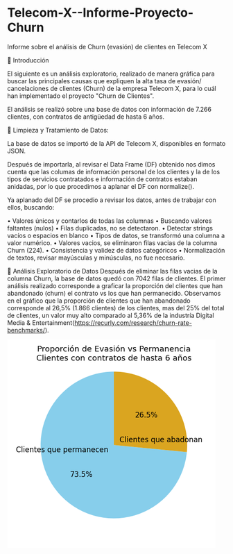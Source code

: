 # Telecom-X--Informe-Proyecto-Churn
Informe sobre el análisis de Churn (evasión) de clientes en Telecom X

🔹 Introducción

El siguiente es un análisis exploratorio, realizado de manera gráfica para buscar las principales causas que expliquen la alta tasa de evasión/ cancelaciones de clientes (Churn) de la empresa Telecom X, para lo cuál han implementado el proyecto "Churn de Clientes".

El análisis se realizó sobre una base de datos con información de 7.266 clientes, con contratos de antigüedad de hasta 6 años.

🔹 Limpieza y Tratamiento de Datos:

La base de datos se importó de la API de Telecom X, disponibles en formato JSON.

Después de importarla, al revisar el Data Frame (DF) obtenido nos dimos cuenta que las columas de información personal de los clientes y la de los tipos de servicios contratados e información de contratos estaban anidadas, por lo que procedimos a aplanar el DF con normalize().

Ya aplanado del DF se procedio a revisar los datos, antes de trabajar con ellos, buscando:

• Valores únicos y contarlos de todas las columnas • Buscando valores faltantes (nulos) • Filas duplicadas, no se detectaron. • Detectar strings vacíos o espacios en blanco • Tipos de datos, se transformó una columna a valor numérico. • Valores vacios, se eliminaron filas vacias de la columna Churn (224). • Consistencia y validez de datos categóricos • Normalización de textos, revisar mayúsculas y minúsculas, no fue necesario.

🔹 Análisis Exploratorio de Datos
Después de eliminar las filas vacias de la columna Churn, la base de datos quedó con 7042 filas de clientes. 
El primer análisis realizado corresponde a graficar la proporción del clientes que han abandonado (churn) el contrato vs los que han permanecido.
Observamos en el gráfico que la proporción de clientes que han abandonado corresponde al 26,5% (1.866 clientes) de los clientes, mas del 25% del total de clientes, un valor muy alto comparado al 5,36% de la industría Digital Media & Entertainment(https://recurly.com/research/churn-rate-benchmarks/).

![Churn 01](https://github.com/ximec74/Telecom-X--Informe-Proyecto-Churn/blob/d807671fb9026935977d57065408b6593cd5aa1c/01.%20Clientes_Proporcion_Evasion_Permanencia.png)
